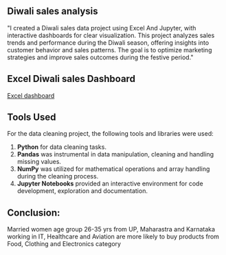 ##  Diwali sales analysis


"I created a Diwali sales data project using Excel And Jupyter, with interactive dashboards for clear visualization. This project analyzes sales trends and performance during the Diwali season, offering insights into customer behavior and sales patterns. The goal is to optimize marketing strategies and improve sales outcomes during the festive period."

## Excel Diwali sales Dashboard 

[Excel dashboard](<./Diwali_sales Dashboard.png>)


## Tools Used
For the data cleaning project, the following tools and libraries were used:

1. **Python**  for data cleaning tasks.
2. **Pandas** was instrumental in data manipulation, cleaning and handling missing values.
3. **NumPy**  was utilized for mathematical operations and array handling during the cleaning process.
4. **Jupyter Notebooks**  provided an interactive environment for code development, exploration and documentation.
## Conclusion:
Married women age group 26-35 yrs from UP, Maharastra and Karnataka working in IT, Healthcare and Aviation are more likely to buy products from Food, Clothing and Electronics category